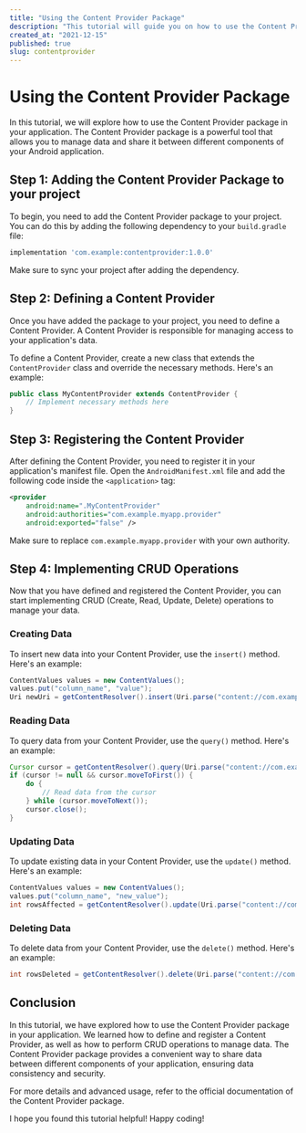 ```yaml
---
title: "Using the Content Provider Package"
description: "This tutorial will guide you on how to use the Content Provider package in your application."
created_at: "2021-12-15"
published: true
slug: contentprovider
---
```


# Using the Content Provider Package

In this tutorial, we will explore how to use the Content Provider package in your application. The Content Provider package is a powerful tool that allows you to manage data and share it between different components of your Android application.

## Step 1: Adding the Content Provider Package to your project

To begin, you need to add the Content Provider package to your project. You can do this by adding the following dependency to your `build.gradle` file:

```groovy
implementation 'com.example:contentprovider:1.0.0'
```

Make sure to sync your project after adding the dependency.

## Step 2: Defining a Content Provider

Once you have added the package to your project, you need to define a Content Provider. A Content Provider is responsible for managing access to your application's data.

To define a Content Provider, create a new class that extends the `ContentProvider` class and override the necessary methods. Here's an example:

```java
public class MyContentProvider extends ContentProvider {
    // Implement necessary methods here
}
```

## Step 3: Registering the Content Provider

After defining the Content Provider, you need to register it in your application's manifest file. Open the `AndroidManifest.xml` file and add the following code inside the `<application>` tag:

```xml
<provider
    android:name=".MyContentProvider"
    android:authorities="com.example.myapp.provider"
    android:exported="false" />
```

Make sure to replace `com.example.myapp.provider` with your own authority.

## Step 4: Implementing CRUD Operations

Now that you have defined and registered the Content Provider, you can start implementing CRUD (Create, Read, Update, Delete) operations to manage your data.

### Creating Data

To insert new data into your Content Provider, use the `insert()` method. Here's an example:

```java
ContentValues values = new ContentValues();
values.put("column_name", "value");
Uri newUri = getContentResolver().insert(Uri.parse("content://com.example.myapp.provider/table_name"), values);
```

### Reading Data

To query data from your Content Provider, use the `query()` method. Here's an example:

```java
Cursor cursor = getContentResolver().query(Uri.parse("content://com.example.myapp.provider/table_name"), null, null, null, null);
if (cursor != null && cursor.moveToFirst()) {
    do {
        // Read data from the cursor
    } while (cursor.moveToNext());
    cursor.close();
}
```

### Updating Data

To update existing data in your Content Provider, use the `update()` method. Here's an example:

```java
ContentValues values = new ContentValues();
values.put("column_name", "new_value");
int rowsAffected = getContentResolver().update(Uri.parse("content://com.example.myapp.provider/table_name"), values, "where_clause", null);
```

### Deleting Data

To delete data from your Content Provider, use the `delete()` method. Here's an example:

```java
int rowsDeleted = getContentResolver().delete(Uri.parse("content://com.example.myapp.provider/table_name"), "where_clause", null);
```

## Conclusion

In this tutorial, we have explored how to use the Content Provider package in your application. We learned how to define and register a Content Provider, as well as how to perform CRUD operations to manage data. The Content Provider package provides a convenient way to share data between different components of your application, ensuring data consistency and security.

For more details and advanced usage, refer to the official documentation of the Content Provider package.

I hope you found this tutorial helpful! Happy coding!